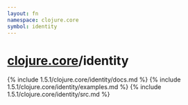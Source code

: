 ```yaml
---
layout: fn
namespace: clojure.core
symbol: identity
---
```


# [clojure.core](../)/identity

{% include 1.5.1/clojure.core/identity/docs.md %}
{% include 1.5.1/clojure.core/identity/examples.md %}
{% include 1.5.1/clojure.core/identity/src.md %}

